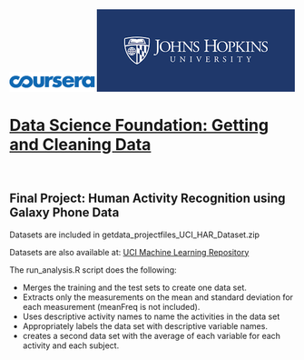 <html>
    <img src="courseralogo.png"></img>
    <img src="jhulogo.png"></img> 
    <h1> <a href="https://www.coursera.org/learn/data-cleaning/home/welcome">Data Science Foundation: Getting and Cleaning Data</a></h1>
    <br>
</html>

## **Final Project: Human Activity Recognition using Galaxy Phone Data** ##

<html>
<p>Datasets are included in getdata_projectfiles_UCI_HAR_Dataset.zip</p> 
</html>

Datasets are also available at: 
[UCI Machine Learning Repository](https://archive.ics.uci.edu/ml/datasets/Human+Activity+Recognition+Using+Smartphones) 

The run_analysis.R script does the following:

- Merges the training and the test sets to create one data set.
- Extracts only the measurements on the mean and standard deviation for each measurement 
(meanFreq is not included).
- Uses descriptive activity names to name the activities in the data set
- Appropriately labels the data set with descriptive variable names.
- creates a second data set with the average of each variable for each activity and each subject.
 

